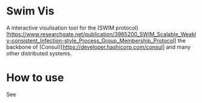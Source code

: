 # Swim Vis
A interactive visulisation tool for the (SWIM protocol)[https://www.researchgate.net/publication/3965200_SWIM_Scalable_Weakly-consistent_Infection-style_Process_Group_Membership_Protocol] the backbone of (Consul)[https://developer.hashicorp.com/consul] and many other distributed systems.

# How to use
See 